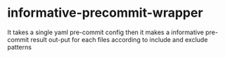 # informative-precommit-wrapper
It takes a single yaml pre-commit config then it makes a informative pre-commit result out-put for each files according to include and exclude patterns

